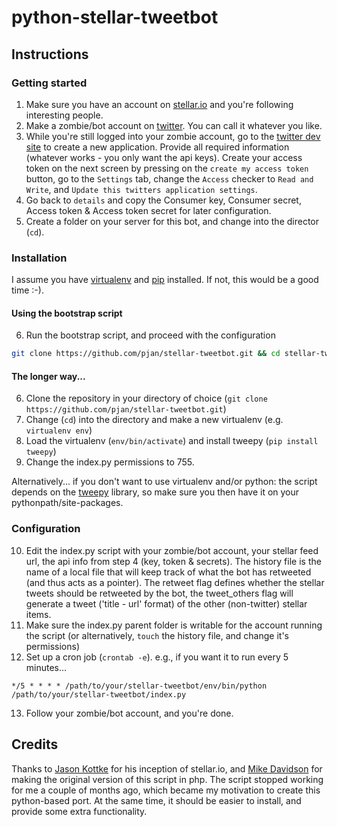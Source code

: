 # python-stellar-tweetbot

## Instructions

### Getting started

1. Make sure you have an account on [stellar.io](http://www.stellar.io) and you're following interesting people.
2. Make a zombie/bot account on [twitter](http://www.twitstellar.com). You can call it whatever you like.
3. While you're still logged into your zombie account, go to the [twitter dev site](https://dev.twitter.com/apps/new) to create a new application. Provide all required information (whatever works - you only want the api keys). Create your access token on the next screen by pressing on the `create my access token` button, go to the `Settings` tab, change the `Access` checker to `Read and Write`, and `Update this twitters application settings`.
4. Go back to `details` and copy the Consumer key, Consumer secret, Access token & Access token secret for later configuration.
5. Create a folder on your server for this bot, and change into the director (`cd`).

### Installation

I assume you have [virtualenv](http://www.virtualenv.org) and [pip](http://www.pip-installer.org) installed. If not, this would be a good time :-).

#### Using the bootstrap script

6. Run the bootstrap script, and proceed with the configuration

```bash
git clone https://github.com/pjan/stellar-tweetbot.git && cd stellar-tweetbot && source bootstrap.sh
```

#### The longer way...

6. Clone the repository in your directory of choice (`git clone https://github.com/pjan/stellar-tweetbot.git`)
7. Change (`cd`) into the directory and make a new virtualenv (e.g. `virtualenv env`)
8. Load the virtualenv (`env/bin/activate`) and install tweepy (`pip install tweepy`)
9. Change the index.py permissions to 755.

Alternatively... if you don't want to use virtualenv and/or python: the script depends on the [tweepy](https://github.com/tweepy/tweepy) library, so make sure you then have it on your pythonpath/site-packages.


### Configuration

10. Edit the index.py script with your zombie/bot account, your stellar feed url, the api info from step 4 (key, token & secrets). The history file is the name of a local file that will keep track of what the bot has retweeted (and thus acts as a pointer). The retweet flag defines whether the stellar tweets should be retweeted by the bot, the tweet_others flag will generate a tweet ('title - url' format) of the other (non-twitter) stellar items.
11. Make sure the index.py parent folder is writable for the account running the script (or alternatively, `touch` the history file, and change it's permissions)
12. Set up a cron job (`crontab -e`). e.g., if you want it to run every 5 minutes...

```
*/5 * * * * /path/to/your/stellar-tweetbot/env/bin/python /path/to/your/stellar-tweetbot/index.py
```

13. Follow your zombie/bot account, and you're done.

## Credits

Thanks to [Jason Kottke](http://kottke.org/) for his inception of stellar.io, and [Mike Davidson](http://www.mikeindustries.com/) for making the original version of this script in php. The script stopped working for me a couple of months ago, which became my motivation to create this python-based port. At the same time, it should be easier to install, and provide some extra functionality.
